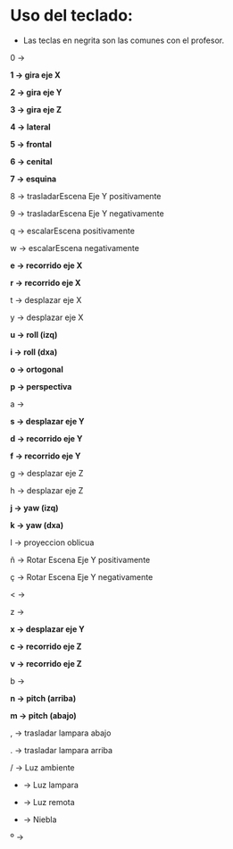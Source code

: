 # Uso del teclado:

 - Las teclas en negrita son las comunes con el profesor.

0 -> 

**1 -> gira eje X**

**2 -> gira eje Y**

**3 -> gira eje Z**

**4 -> lateral**

**5 -> frontal**

**6 -> cenital**

**7 -> esquina**

8 -> trasladarEscena Eje Y positivamente

9 -> trasladarEscena Eje Y negativamente

q -> escalarEscena  positivamente

w -> escalarEscena  negativamente

**e -> recorrido eje X**

**r -> recorrido eje X**

t -> desplazar eje X

y -> desplazar eje X

**u -> roll (izq)**

**i -> roll (dxa)**

**o -> ortogonal**

**p -> perspectiva**

a -> 

**s -> desplazar eje Y**

**d -> recorrido eje Y**

**f -> recorrido eje Y**

g -> desplazar eje Z

h -> desplazar eje Z

**j -> yaw (izq)**

**k -> yaw (dxa)**

l -> proyeccion oblicua 

ñ -> Rotar Escena Eje Y positivamente

ç -> Rotar Escena Eje Y negativamente

< -> 

z -> 

**x -> desplazar eje Y**

**c -> recorrido eje Z**

**v -> recorrido eje Z**

b -> 

**n -> pitch (arriba)**

**m -> pitch (abajo)**

, -> trasladar lampara abajo

. -> trasladar lampara arriba

/ -> Luz ambiente

* -> Luz lampara

- -> Luz remota

+ -> Niebla

º -> 

